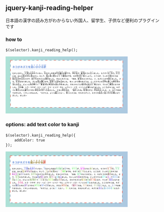 ## jquery-kanji-reading-helper

日本語の漢字の読み方がわからない外国人、留学生、子供など便利のプラグインです

### how to
```
$(selector).kanji_reading_help();

```
<img src="https://github.com/megumiimai/jquery-kanji-reading-helper/blob/master/howto/standard.png" width="400">


### options: add text color to kanji
```
$(selector).kanji_reading_help({
    addColor: true
});

```
<img src="https://github.com/megumiimai/jquery-kanji-reading-helper/blob/master/howto/options.png" width="400">


